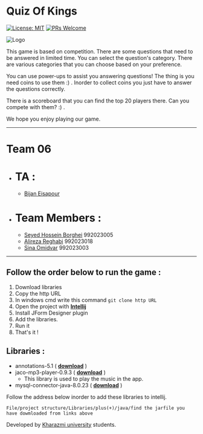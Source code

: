  Quiz Of Kings 
 =
 [![License: MIT](https://img.shields.io/badge/License-MIT-yellow.svg)](https://opensource.org/licenses/MIT) 
 [![PRs Welcome](https://img.shields.io/badge/PRs-welcome-brightgreen.svg)](https://reactjs.org/docs/how-to-contribute.html#your-first-pull-request)

![Logo](https://user-images.githubusercontent.com/75629695/114583155-8d9f8000-9c96-11eb-8114-dd1012e3c9bb.jpg)

This game is based on competition. There are some questions that need to be answered in limited time. You can select the question's category. There are various categories that you can choose based on your preference.

You can use power-ups to assist you answering questions! The thing is you need coins to use them :) . Inorder to collect coins you just have to answer the questions correctly.

There is a scoreboard that you can find the top 20 players there. Can you compete with them? :) .

We hope you enjoy playing our game.

-----

# Team 06
- # TA :

  - [Bijan Eisapour](https://github.com/BijanKHU)
 
 
- # Team Members :
 
  - [Seyed Hossein Borghei](https://github.com/hossein5003) 992023005
  - [Alireza Reghabi](https://github.com/A-Reghabi) 992023018
  - [Sina Omidvar](https://github.com/SinaOmidvar) 992023003


-----
 Follow the order below to run the game :
-
 1. Download libraries <br>
 2. Copy the http URL <br>
 3. In windows cmd write this command `git clone http URL` <br>
 4. Open the project with [**Intellij**](https://www.jetbrains.com/idea/download/#section=windows) <br>
 5. Install JForm Designer plugin
 6. Add the libraries. <br>
 7. Run it
 8. That's it ! <br>
 
 Libraries :
-
 * annotations-5.1 ( [**download**](http://www.java2s.com/Code/Jar/a/Downloadannotations51jar.htm) )
 * jaco-mp3-player-0.9.3 ( [**download**](https://sourceforge.net/projects/jacomp3player/files/older%20versions/jaco-mp3-player-0.9.3.zip/download) )<br>
   - This library is used to play the music in the app.
 * mysql-connector-java-8.0.23 ( [**download**](https://mvnrepository.com/artifact/mysql/mysql-connector-java/8.0.23) ) 
 

Follow the address below inorder to add these libraries to intellij.

`File/project structure/Libraries/plus(+)/java/find the jarfile you have dowmloaded from links above`

Developed by [Kharazmi university](https://khu.ac.ir/) students.
